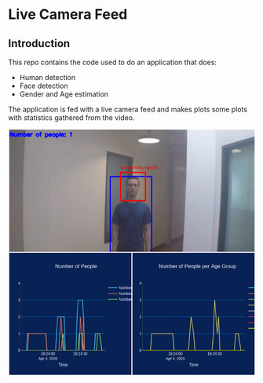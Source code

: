 # Live Camera Feed

## Introduction

This repo contains the code used to do an application that does:
* Human detection
* Face detection
* Gender and Age estimation

The application is fed with a live camera feed and makes plots some plots with statistics gathered from the video.

![detection](https://raw.githubusercontent.com/thiagodma/LiveCameraFeed/master/images/img.jpg)

